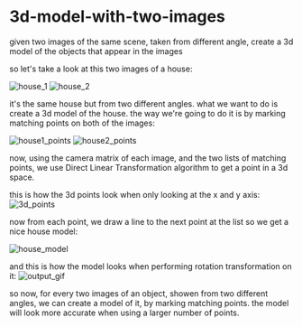 # 3d-model-with-two-images
given two images of the same scene, taken from different angle, create a 3d model of the objects that appear in the images

so let's take a look at this two images of a house:

![house_1](https://user-images.githubusercontent.com/73134488/181602906-6a9796b4-a147-44d8-b86c-2f33a2abda23.png)
![house_2](https://user-images.githubusercontent.com/73134488/181603103-a912f0b2-b9e3-4c06-a580-38c1f5c3257a.png)

it's the same house but from two different angles. 
what we want to do is create a 3d model of the house. 
the way we're going to do it is by marking matching points on both of the images:

![house1_points](https://user-images.githubusercontent.com/73134488/181607430-a1c6d6d0-c302-4513-93d1-e23974db8f60.jpg)
![house2_points](https://user-images.githubusercontent.com/73134488/181607497-457b0336-845a-449b-89d2-4e0ad96250c5.jpg)

now, using the camera matrix of each image, and the two lists of matching points, we use Direct Linear Transformation algorithm to get a point in a 3d space.

this is how the 3d points look when only looking at the x and y axis:
![3d_points](https://user-images.githubusercontent.com/73134488/181612561-fca26bb3-c4ec-4913-8d02-c9bce020e416.jpg)

now from each point, we draw a line to the next point at the list so we get a nice house model:

![house_model](https://user-images.githubusercontent.com/73134488/181612910-76c7c5c3-1309-4354-9250-36052291d0ba.jpg)


and this is how the model looks when performing rotation transformation on it:
![output_gif](https://user-images.githubusercontent.com/73134488/181613002-c00e92cb-4547-4b30-bf6a-eb93e5d5893b.gif)

so now, for every two images of an object, showen from two different angles, we can create a model of it, by marking matching points. the model will look more accurate when using a larger number of points. 

